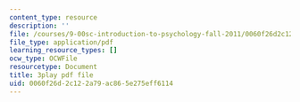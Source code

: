 ```yaml
---
content_type: resource
description: ''
file: /courses/9-00sc-introduction-to-psychology-fall-2011/0060f26d2c122a79ac865e275eff6114_-cK1og4ElKE.pdf
file_type: application/pdf
learning_resource_types: []
ocw_type: OCWFile
resourcetype: Document
title: 3play pdf file
uid: 0060f26d-2c12-2a79-ac86-5e275eff6114
---
```


